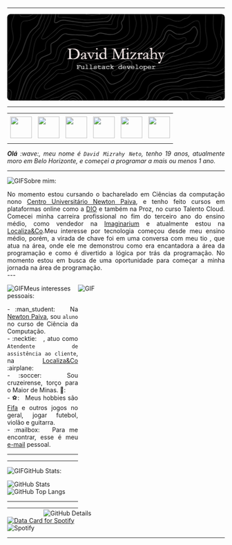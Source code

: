 -----

<div>
<img align="center" alt="Header" src="https://github.com/DavidMzNeto/DavidMzNeto/blob/main/IMG/github-header-image.png" width="1080px" height="200px"/>
</div>

-----

<div align="center">
<table>
<tr>
 <td align="center" colspan="11"></td>
</tr> 
<tr>
<td><a href="https://github.com/DavidMzNeto" target="_blank"><img src="https://github.com/joaopauloaramuni/joaopauloaramuni/blob/main/img/github5.png?raw=true" width="50px" height="50px"/></a>
</td>
<td><a href="mailto:davidmizrahyneto@gmail.com" target="_blank"><img src="https://github.com/joaopauloaramuni/joaopauloaramuni/blob/main/img/gmail3.png?raw=true" width="50px" height="50px"/></a>
</td>
<td><a href="https://wa.me/5531980402103" target="_blank"><img src="https://github.com/joaopauloaramuni/joaopauloaramuni/blob/main/img/wpp2.png?raw=true" width="50px" height="50px"/></a>
</td>
<td><a href="https://www.instagram.com/davidmzneto/" target="_blank"><img src="https://github.com/joaopauloaramuni/joaopauloaramuni/blob/main/img/insta2.png?raw=true" width="50px" height="50px"/></a>
</td>
<td><a href="www.linkedin.com/in/davidmizrahyneto" target="_blank"><img src="https://github.com/joaopauloaramuni/joaopauloaramuni/blob/main/img/linkedin2.png?raw=true" width="50px" height="50px"/></a>
</td>
<td><a href="https://discordapp.com/users/516370880738230287" target="_blank"><img src="https://github.com/joaopauloaramuni/joaopauloaramuni/blob/main/img/discord2.png?raw=true" width="50px" height="50px"/></a>
</td>
</tr>
<tr>
 <td align="center" colspan="11"></td>
</tr> 
</table>

</div>
<div align="justify">
<i><b>Olá</b> :wave:, meu nome é <code>David Mizrahy Neto</code>, tenho 19 anos, atualmente moro em Belo Horizonte, e começei a programar a mais ou menos 1 ano.</i><br />
 </div>

-----
<img height="20" alt="GIF" src="https://github.com/joaopauloaramuni/joaopauloaramuni/blob/main/img/soulgem.gif?raw=true"/>Sobre mim:
<div align="justify">
No momento estou cursando o bacharelado em Ciências da computação nono <a href="https://newtonpaiva.br/" target="_blank">Centro Universitário Newton Paiva</a>, e tenho feito cursos em plataformas online como a <a href="https://web.dio.me/">DIO</a> e também na Proz, no curso Talento Cloud. Comecei minha carreira profissional no fim do terceiro ano do ensino médio, como vendedor na <a href="https://loja.imaginarium.com.br/">Imaginarium</a> e atualmente estou na <a href="https://www.localiza.com/brasil/pt-br"target="_blank">Localiza&Co</a>.Meu interesse por tecnologia começou desde meu ensino médio, porém, a virada de chave foi em uma conversa com meu tio , que atua na área, onde ele me demonstrou como era encantadora a área da programação e como é divertido a lógica por trás da programação. No momento estou em busca de uma oportunidade para começar a minha jornada na área de programação.
 
</div>
 ---

<div>
<div>
<img align="right" alt="GIF" src="https://github.com/joaopauloaramuni/joaopauloaramuni/blob/main/img/dev.gif?raw=true" width="340px" height="520px"/>
</div>

<img height="20" alt="GIF" src="https://github.com/joaopauloaramuni/joaopauloaramuni/blob/main/img/soulgem.gif?raw=true"/>Meus interesses pessoais:

<div align="justify">
<p> 
- :man_student: &nbsp; Na <a href="https://newtonpaiva.br/" target="_blank">Newton Paiva</a>, sou <code>aluno</code> no curso de Ciência da Computação.<br />
- :necktie: &nbsp; , atuo como <code>Atendente de assistência ao cliente</code>, na <a href="https://www.localiza.com/brasil/pt-br" target="_blank">Localiza&Co</a> :airplane:<br />
- :soccer: &nbsp; Sou cruzeirense, torço para o Maior de Minas. 🦊:<br />
- ⚽: &nbsp; Meus hobbies são <a href="https://www.ea.com/pt-br/games/ea-sports-fc">Fifa</a> e outros jogos no geral, jogar futebol, violão e guitarra.<br />
- :mailbox: &nbsp; Para me encontrar, esse é meu <a href="mailto:davidmizrahyneto@gmail.com" target="_blank">e-mail</a> pessoal.<br />
</p>
</div>
</div>

-----
-----

<img height="20" alt="GIF" src="https://github.com/joaopauloaramuni/joaopauloaramuni/blob/main/img/graphic.gif?raw=true"/>GitHub Stats:

<div>
<img align="right" alt="GitHub Details" width="420px" src="http://github-profile-summary-cards.vercel.app/api/cards/profile-details?username=DavidMzNeto&theme=github_dark"/>
<!--- <img alt="GitHub Commits" width="200px" src="http://github-profile-summary-cards.vercel.app/api/cards/productive-time?username=DavidMzNeto&theme=github_dark"/> -->
<img alt="GitHub Stats" width="200px" src="http://github-profile-summary-cards.vercel.app/api/cards/stats?username=DavidMzNeto&theme=github_dark"/>
<img alt="GitHub Top Langs" width="200px" src="http://github-profile-summary-cards.vercel.app/api/cards/repos-per-language?username=DavidMzNeto&theme=github_dark"/>
</div>

-----


-----

<div>
<a href="https://data-card-for-spotify.herokuapp.com/card?user_id=davidmizrahyneto">
  <img src="https://data-card-for-spotify.herokuapp.com/api/card?user_id=davidmizrahyneto" alt="Data Card for Spotify">
</a>
<div>
<img alt="Spotify" width="200px" height="270px" src="https://spotify-github-profile.vercel.app/api/view?uid=davidmizrahyneto&cover_image=true&theme=default"/> &nbsp; &nbsp; 
</div>
</div>

-----


<!---
DavidMzNeto/DavidMzNeto is a ✨ special ✨ repository because its `README.md` (this file) appears on your GitHub profile.
You can click the Preview link to take a look at your changes.
--->
